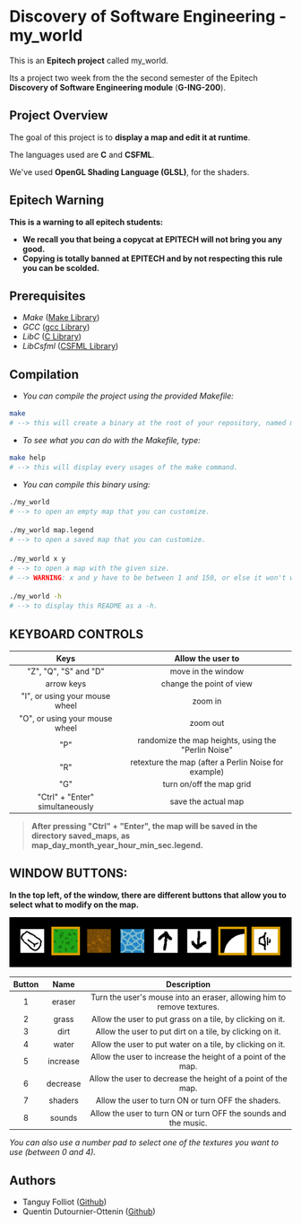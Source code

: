 # Discovery of Software Engineering - my_world

This is an **Epitech project** called my_world.

Its a project two week from the the second semester of the Epitech **Discovery of Software Engineering module** (**G-ING-200**).

## Project Overview

The goal of this project is to **display a map and edit it at runtime**.

The languages used are **C** and **CSFML**.

We've used **OpenGL Shading Language (GLSL)**, for the shaders.

## Epitech Warning

**This is a warning to all epitech students:** 
- **We recall you that being a copycat at EPITECH will not bring you any good.**
- **Copying is totally banned at EPITECH and by not respecting this rule you can be scolded.**

## Prerequisites

- _Make_	([Make Library](https://www.gnu.org/software/make/manual/make.html))
- _GCC_ 	([gcc Library](https://devdocs.io/gcc~14/))
- _LibC_	([C Library](https://www.gnu.org/software/libc/))
- _LibCsfml_	([CSFML Library](https://csfml.1l.is/index.html))

## Compilation

- *You can compile the project using the provided Makefile:*

```bash
make
# --> this will create a binary at the root of your repository, named my_world.
```

- *To see what you can do with the Makefile, type:*

```bash
make help
# --> this will display every usages of the make command.
```

- *You can compile this binary using:*

```bash
./my_world
# --> to open an empty map that you can customize.

./my_world map.legend
# --> to open a saved map that you can customize.

./my_world x y
# --> to open a map with the given size.
# --> WARNING: x and y have to be between 1 and 150, or else it won't work.

./my_world -h
# --> to display this README as a -h.
```

## KEYBOARD CONTROLS

| Keys | Allow the user to |
| :---------------: | :---------------: |
| "Z", "Q", "S" and "D" | move in the window |
| arrow keys | change the point of view |
| "I", or using your mouse wheel | zoom in |
| "O", or using your mouse wheel | zoom out |
| "P" | randomize the map heights, using the "Perlin Noise" |
| "R" | retexture the map (after a Perlin Noise for example) |
| "G" | turn on/off the map grid |
| "Ctrl" + "Enter" simultaneously | save the actual map |

> **After pressing "Ctrl" + "Enter", the map will be saved in the directory saved_maps, as map_day_month_year_hour_min_sec.legend.**

## WINDOW BUTTONS:

**In the top left, of the window, there are different buttons that allow you to select what to modify on the map.**

![Map_buttons](./readme_ressources/map_buttons.png)

| Button | Name | Description |
| :---------------: | :---------------: | :---------------: |
| 1 | eraser | Turn the user's mouse into an eraser, allowing him to remove textures. |
| 2 | grass | Allow the user to put grass on a tile, by clicking on it. |
| 3 | dirt | Allow the user to put dirt on a tile, by clicking on it. |
| 4 | water | Allow the user to put water on a tile, by clicking on it. |
| 5 | increase | Allow the user to increase the height of a point of the map. |
| 6 | decrease | Allow the user to decrease the height of a point of the map. |
| 7 | shaders | Allow the user to turn ON or turn OFF the shaders. |
| 8 | sounds | Allow the user to turn ON or turn OFF the sounds and the music. |

*You can also use a number pad to select one of the textures you want to use (between 0 and 4).*

## Authors

- 	Tanguy Folliot			([Github](https://github.com/jf1Phillips))
- 	Quentin Dutournier-Ottenin	([Github](https://github.com/Patate-with-computer))
